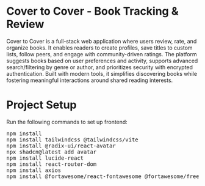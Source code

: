 <h1>Cover to Cover - Book Tracking & Review </h1>
<p>Cover to Cover is a full-stack web application where users review, rate, and organize books. It enables readers to create profiles, save titles to custom lists, follow peers, and engage with community-driven ratings. The platform suggests books based on user preferences and activity, supports advanced search/filtering by genre or author, and prioritizes security with encrypted authentication. Built with modern tools, it simplifies discovering books while fostering meaningful interactions around shared reading interests.</p>
<h1>Project Setup</h1>


<p>Run the following commands to set up frontend:</p>

<pre>
npm install
npm install tailwindcss @tailwindcss/vite
npm install @radix-ui/react-avatar
npx shadcn@latest add avatar
npm install lucide-react
npm install react-router-dom
npm install axios
npm install @fortawesome/react-fontawesome @fortawesome/free-solid-svg-icons @fortawesome/free-regular-svg-icons @fortawesome/free-brands-svg-icons
</pre>





